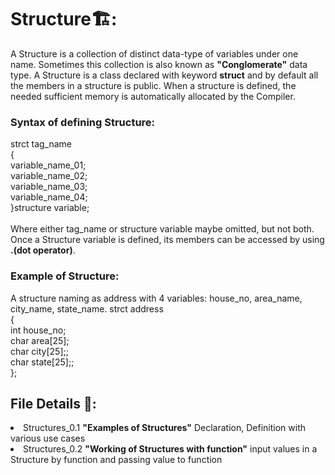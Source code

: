 # Structure🏗️:
A Structure is a collection of distinct data-type of variables under one name. Sometimes this collection is also known as
 <b>"Conglomerate"</b> data type. A Structure is a class declared with keyword <b>struct</b> and by default all the members in a structure
 is public. When a structure is defined, the needed sufficient memory is automatically allocated by the Compiler.
<h3>Syntax of defining Structure:</h3>
strct tag_name
</br>{
</br>variable_name_01;
</br>variable_name_02;
</br>variable_name_03;
</br>variable_name_04;
<br/>}structure variable;
<br/>
<br/>Where either tag_name or structure variable maybe omitted, but not both. Once a Structure variable is defined, its members can be accessed by using <b>.(dot operator)</b>. 

<h3>Example of Structure:</h3>
A structure naming as address with 4 variables: house_no, area_name, city_name, state_name. 
strct address
</br>{
</br>int house_no;
</br>char area[25];
</br>char city[25];;
</br>char state[25];;
<br/>};

## File Details 📂:
<li> Structures_0.1 <b>"Examples of Structures"</b> Declaration, Definition with various use cases</li>
<li> Structures_0.2 <b>"Working of Structures with function"</b> input values in a Structure by function and passing value to function</li>
